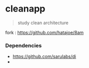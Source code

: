 # cleanapp
> study clean architecture

fork : https://github.com/hatajoe/8am

### Dependencies

+ https://github.com/sarulabs/di
+ 